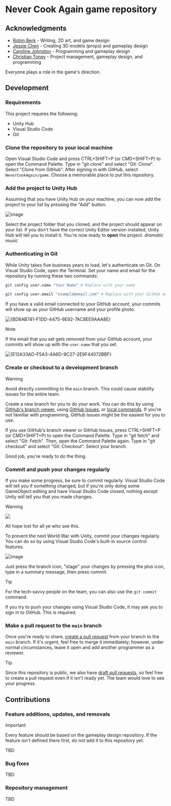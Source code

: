 # Never Cook Again game repository
## Acknowledgments
* [Robin Berk](https://github.com/SkullySurvivor) - Writing, 2D art, and game design
* [Jessie Chen](https://github.com/JessieQ-Q) - Creating 3D models (props) and gameplay design
* [Caroline Johnston](https://github.com/car0rj) - Programming and gameplay design
* [Christian Toney](https://github.com/Christian-Toney) - Project management, gameplay design, and programming

Everyone plays a role in the game's direction.

## Development
### Requirements
This project requires the following:
* Unity Hub
* Visual Studio Code
* Git

### Clone the repository to your local machine
Open Visual Studio Code and press CTRL+SHIFT+P (or CMD+SHIFT+P) to open the Command Palette. Type in "git clone" and select "Git: Clone". Select "Clone from GitHub". After signing in with GitHub, select `NeverCookAgain/game`. Choose a memorable place to put this repository.

### Add the project to Unity Hub
Assuming that you have Unity Hub on your machine, you can now add the project to your list by pressing the "Add" button.

![image](https://github.com/user-attachments/assets/f49ceae0-adc1-46b6-a19e-0c5d98193b9b)

Select the project folder that you cloned, and the project should appear on your list. If you don't have the correct Unity Editor version installed, Unity Hub will tell you to install it. You're now ready to **open** the project. *dramatic music*

### Authenticating in Git
While Unity takes five business years to load, let's authenticate on Git. On Visual Studio Code, open the Terminal. Set your name and email for the repository by running these two commands:

```bash
git config user.name "Your Name" # Replace with your name
```

```bash
git config user.email "example@email.com" # Replace with your GitHub email address
```

If you have a valid email connected to your GitHub account, your commits will show up as your GitHub username and your profile photo.

![{BD8AB741-F1DD-4475-9E92-7AC8EE9AAA8E}](https://github.com/user-attachments/assets/2c656af0-c740-49dc-9bd7-949daa60e8e3)

> [!NOTE]
> If the email that you set gets removed from your GitHub account, your commits will show up with the `user.name` that you set.
> 
> ![{E12A33AD-F5A3-4A6D-9C27-2E9F44072BBF}](https://github.com/user-attachments/assets/5fbc13ba-4d1a-4e92-ac51-7df48f693d8e)

### Create or checkout to a development branch
> [!WARNING]
> Avoid directly committing to the `main` branch. This could cause stability issues for the entire team.

Create a new branch for you to do your work. You can do this by using [GitHub's branch viewer](https://github.com/NeverCookAgain/game/branches), using [GitHub Issues](https://docs.github.com/en/issues/tracking-your-work-with-issues/using-issues/creating-a-branch-for-an-issue), or [local commands](https://stackoverflow.com/a/66883047). If you're not familiar with programming, GitHub Issues might be the easiest for you to use.

If you use GitHub's branch viewer or GitHub Issues, press CTRL+SHIFT+P (or CMD+SHIFT+P) to open the Command Palette. Type in "git fetch" and select "Git: Fetch". Then, open the Command Palette again. Type in "git checkout" and select "Git: Checkout". Select your branch.

Good job, you're ready to do the thing.

### Commit and push your changes regularly
If you make some progress, be sure to commit regularly. Visual Studio Code will tell you if something changed, but if you're only doing some GameObject editing and have Visual Studio Code closed, nothing except Unity will tell you that you made changes. 

> [!WARNING]
> ![](https://europe1.discourse-cdn.com/unity/original/3X/8/2/82264b0281ab08891406b4d961b2f18e8b6ebfbd.jpeg)
> 
> All hope lost for all ye who see this.

To prevent the next World War with Unity, commit your changes regularly. You can do so by using Visual Studio Code's built-in source control features.

![image](https://github.com/user-attachments/assets/e349b7de-f171-482b-9e30-b88d19120834)

Just press the branch icon, "stage" your changes by pressing the plus icon, type in a summary message, then press commit.

> [!TIP]
> For the tech-savvy people on the team, you can also use the `git commit` command.

If you try to push your changes using Visual Studio Code, it may ask you to sign in to GitHub. This is required. 

### Make a pull request to the `main` branch
Once you're ready to share, [create a pull request](https://github.com/NeverCookAgain/game/compare) from your branch to the `main` branch. If it's urgent, feel free to merge it immediately; however, under normal circumstances, leave it open and add another programmer as a reviewer.

> [!TIP]
> Since this repository is public, we also have [draft pull requests](https://github.blog/news-insights/product-news/introducing-draft-pull-requests/), so feel free to create a pull request even if it isn't ready yet. The team would love to see your progress.

## Contributions
### Feature additions, updates, and removals
> [!IMPORTANT]
> Every feature should be based on the gameplay design repository. If the feature isn't defined there first, do not add it to this repository yet.

TBD

### Bug fixes
TBD

### Repository management
TBD
